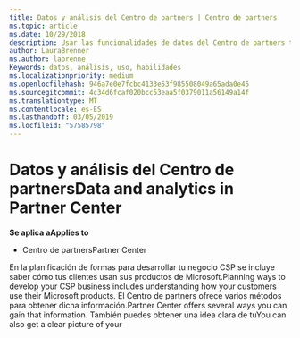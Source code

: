 ```yaml
---
title: Datos y análisis del Centro de partners | Centro de partners
ms.topic: article
ms.date: 10/29/2018
description: Usar las funcionalidades de datos del Centro de partners te permite comprender mejor las necesidades de los clientes
author: LauraBrenner
ms.author: labrenne
Keywords: datos, análisis, uso, habilidades
ms.localizationpriority: medium
ms.openlocfilehash: 946a7e0e7fcbc4133e53f985508049a65ada0e45
ms.sourcegitcommit: 4c34d6fcaf020bcc53eaa5f0379011a56149a14f
ms.translationtype: MT
ms.contentlocale: es-ES
ms.lasthandoff: 03/05/2019
ms.locfileid: "57585798"
---
```

# <a name="data-and-analytics-in-partner-center"></a><span data-ttu-id="d6b5d-104">Datos y análisis del Centro de partners</span><span class="sxs-lookup"><span data-stu-id="d6b5d-104">Data and analytics in Partner Center</span></span>

<span data-ttu-id="d6b5d-105">**Se aplica a**</span><span class="sxs-lookup"><span data-stu-id="d6b5d-105">**Applies to**</span></span>

- <span data-ttu-id="d6b5d-106">Centro de partners</span><span class="sxs-lookup"><span data-stu-id="d6b5d-106">Partner Center</span></span>

<span data-ttu-id="d6b5d-107">En la planificación de formas para desarrollar tu negocio CSP se incluye saber cómo tus clientes usan sus productos de Microsoft.</span><span class="sxs-lookup"><span data-stu-id="d6b5d-107">Planning ways to develop your CSP business includes understanding how your customers use their Microsoft products.</span></span> <span data-ttu-id="d6b5d-108">El Centro de partners ofrece varios métodos para obtener dicha información.</span><span class="sxs-lookup"><span data-stu-id="d6b5d-108">Partner Center offers several ways you can gain that information.</span></span> <span data-ttu-id="d6b5d-109">También puedes obtener una idea clara de tu</span><span class="sxs-lookup"><span data-stu-id="d6b5d-109">You can also get a clear picture of your</span></span> 